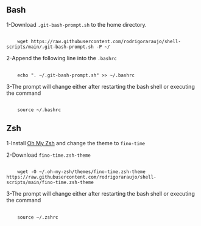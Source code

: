 ## Bash

1-Download `.git-bash-prompt.sh` to the home directory.
##
        wget https://raw.githubusercontent.com/rodrigoraraujo/shell-scripts/main/.git-bash-prompt.sh -P ~/

2-Append the following line into the `.bashrc`
##
        echo ". ~/.git-bash-prompt.sh" >> ~/.bashrc

3-The prompt will change either after restarting the bash shell or executing the command 
##
        source ~/.bashrc

## Zsh

1-Install [Oh My Zsh](https://ohmyz.sh/#install) and change the theme to `fino-time`

2-Download `fino-time.zsh-theme`
##
        wget -O ~/.oh-my-zsh/themes/fino-time.zsh-theme https://raw.githubusercontent.com/rodrigoraraujo/shell-scripts/main/fino-time.zsh-theme

3-The prompt will change either after restarting the bash shell or executing the command
##
        source ~/.zshrc
